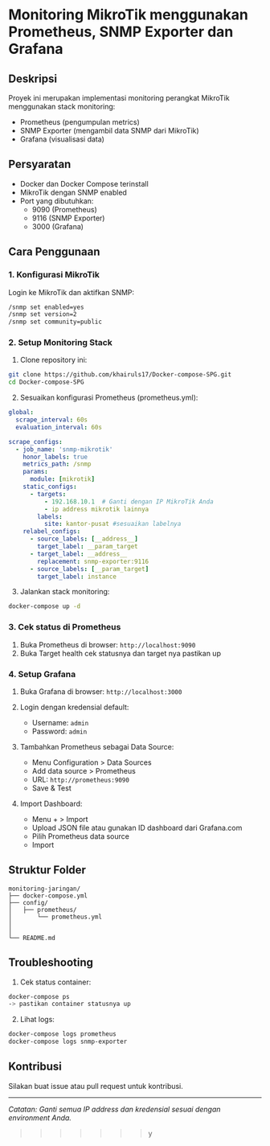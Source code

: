 
# Monitoring MikroTik menggunakan Prometheus, SNMP Exporter dan Grafana

## Deskripsi
Proyek ini merupakan implementasi monitoring perangkat MikroTik menggunakan stack monitoring:
- Prometheus (pengumpulan metrics)
- SNMP Exporter (mengambil data SNMP dari MikroTik)
- Grafana (visualisasi data)

## Persyaratan
- Docker dan Docker Compose terinstall
- MikroTik dengan SNMP enabled
- Port yang dibutuhkan:
  - 9090 (Prometheus)
  - 9116 (SNMP Exporter)
  - 3000 (Grafana)

## Cara Penggunaan

### 1. Konfigurasi MikroTik
Login ke MikroTik dan aktifkan SNMP:
```bash
/snmp set enabled=yes
/snmp set version=2
/snmp set community=public
```

### 2. Setup Monitoring Stack

1. Clone repository ini:
```bash
git clone https://github.com/khairuls17/Docker-compose-SPG.git
cd Docker-compose-SPG
```

2. Sesuaikan konfigurasi Prometheus (prometheus.yml):
````yaml
global:
  scrape_interval: 60s
  evaluation_interval: 60s

scrape_configs:
  - job_name: 'snmp-mikrotik'
    honor_labels: true
    metrics_path: /snmp
    params:
      module: [mikrotik]
    static_configs:
      - targets:
          - 192.168.10.1  # Ganti dengan IP MikroTik Anda
          - ip address mikrotik lainnya  
        labels:
          site: kantor-pusat #sesuaikan labelnya
    relabel_configs:
      - source_labels: [__address__]
        target_label: __param_target
      - target_label: __address__
        replacement: snmp-exporter:9116
      - source_labels: [__param_target]
        target_label: instance
````

3. Jalankan stack monitoring:
```bash
docker-compose up -d
```

### 3. Cek status di Prometheus

1. Buka Prometheus di browser: `http://localhost:9090`
2. Buka Target health cek statusnya dan target nya pastikan up


### 4. Setup Grafana

1. Buka Grafana di browser: `http://localhost:3000`
2. Login dengan kredensial default:
   - Username: `admin`
   - Password: `admin`

3. Tambahkan Prometheus sebagai Data Source:
   - Menu Configuration > Data Sources
   - Add data source > Prometheus
   - URL: `http://prometheus:9090`
   - Save & Test

4. Import Dashboard:
   - Menu + > Import
   - Upload JSON file atau gunakan ID dashboard dari Grafana.com
   - Pilih Prometheus data source
   - Import

## Struktur Folder
```
monitoring-jaringan/
├── docker-compose.yml
├── config/
│   ├── prometheus/
│       └── prometheus.yml
│   
│       
└── README.md
```

## Troubleshooting

1. Cek status container:
```bash
docker-compose ps
-> pastikan container statusnya up
```

2. Lihat logs:
```bash
docker-compose logs prometheus
docker-compose logs snmp-exporter
```


## Kontribusi
Silakan buat issue atau pull request untuk kontribusi.

---
*Catatan: Ganti semua IP address dan kredensial sesuai dengan environment Anda.*
>>>>>>> y
